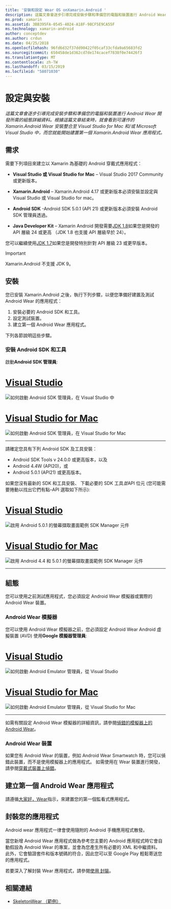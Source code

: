 ```yaml
---
title: '安裝和設定 Wear OS onXamarin.Android '
description: 這篇文章會逐步引導完成安裝步驟和準備您的電腦和裝置進行 Android Wear 開發所需的組態詳細資料。 根據這篇文章結束時，就會看到可運作的 Xamarin.Android Wear 安裝整合至 Visual Studio for Mac 和/或 Microsoft Visual Studio 中，而您就能開始建置第一個 Xamarin.Android Wear 應用程式。
ms.prod: xamarin
ms.assetid: 3BB395FA-0545-4024-A18F-98CF5E9CA55F
ms.technology: xamarin-android
author: conceptdev
ms.author: crdun
ms.date: 04/25/2018
ms.openlocfilehash: 96fd6d32f37dd90422f05caf33cfda9a65683fd2
ms.sourcegitcommit: 650458de1d362cd7de174cacef7838f0e74426f3
ms.translationtype: MT
ms.contentlocale: zh-TW
ms.lasthandoff: 03/15/2019
ms.locfileid: "58071030"
---
```

# <a name="setup-and-installation"></a>設定與安裝

_這篇文章會逐步引導完成安裝步驟和準備您的電腦和裝置進行 Android Wear 開發所需的組態詳細資料。根據這篇文章結束時，就會看到可運作的 Xamarin.Android Wear 安裝整合至 Visual Studio for Mac 和/或 Microsoft Visual Studio 中，而您就能開始建置第一個 Xamarin.Android Wear 應用程式。_

## <a name="requirements"></a>需求

需要下列項目來建立以 Xamarin 為基礎的 Android 穿戴式應用程式：

-   **Visual Studio 或 Visual Studio for Mac** &ndash; Visual Studio 2017 Community 或更新版本。

-   **Xamarin.Android** &ndash; Xamarin.Android 4.17 或更新版本必須安裝並設定與 Visual Studio 或 Visual Studio for mac。

-   **Android SDK** -Android SDK 5.0.1 (API 21) 或更新版本必須安裝 Android SDK 管理員透過。

-   **Java Developer Kit** &ndash; Xamarin Android 開發需要[JDK 1.8](https://www.oracle.com/technetwork/java/javase/downloads/jdk8-downloads-2133151.html)如果您是開發的 API 層級 24 或更高 （JDK 1.8 也支援 API 層級早於 24）。

您可以繼續使用[JDK 1.7](https://www.oracle.com/technetwork/java/javase/downloads/jdk7-downloads-1880260.html)如果您是開發特別針對 API 層級 23 或更早版本。

> [!IMPORTANT]
> Xamarin.Android 不支援 JDK 9。

## <a name="installation"></a>安裝

您已安裝 Xamarin.Android 之後，執行下列步驟，以便您準備好建置及測試 Android Wear 的應用程式： 

1.  安裝必要的 Android SDK 和工具。
2.  設定測試裝置。
3.  建立第一個 Android Wear 應用程式。

下列各節說明這些步驟。


### <a name="install-android-sdk-and-tools"></a>安裝 Android SDK 和工具 

啟動**Android SDK 管理員**: 

# <a name="visual-studiotabwindows"></a>[Visual Studio](#tab/windows)

![如何啟動 Android SDK 管理員，在 Visual Studio 中](installation-images/vs/sdk-menu.png)

# <a name="visual-studio-for-mactabmacos"></a>[Visual Studio for Mac](#tab/macos)

![如何啟動 Android SDK 管理員，在 Visual Studio for Mac](installation-images/xs/sdk-menu.png)

-----


請確定您具有下列 Android SDK 及工具安裝：

* Android SDK Tools v 24.0.0 或更高版本，以及
* Android 4.4W (API20)，或
* Android 5.0.1 (API21) 或更高版本。

如果您沒有最新的 SDK 和工具安裝、 下載必要的 SDK 工具*並*API 位元 (您可能需要捲動以找出它們有點&ndash;API 選取如下所示): 

# <a name="visual-studiotabwindows"></a>[Visual Studio](#tab/windows)

![啟用 Android 5.0.1 的螢幕擷取畫面範例 SDK Manager 元件](installation-images/vs/sdk-select.png)

# <a name="visual-studio-for-mactabmacos"></a>[Visual Studio for Mac](#tab/macos)

![啟用 Android 4.4 和 5.0.1 的螢幕擷取畫面範例 SDK Manager 元件](installation-images/xs/sdk-select.png)

-----


## <a name="configuration"></a>組態

您可以使用之前測試應用程式，您必須設定 Android Wear 模擬器或實際的 Android Wear 裝置。 


### <a name="android-wear-emulator"></a>Android Wear 模擬器

您可以使用 Android Wear 模擬器之前，您必須設定 Android Wear Android 虛擬裝置 (AVD) 使用**Google 模擬器管理員**:

# <a name="visual-studiotabwindows"></a>[Visual Studio](#tab/windows)

![如何啟動 Android Emulator 管理員，從 Visual Studio](installation-images/vs/emulator-menu.png)

# <a name="visual-studio-for-mactabmacos"></a>[Visual Studio for Mac](#tab/macos)

![如何啟動 Android Emulator 管理員，從 Visual Studio for Mac](installation-images/xs/emulator-menu.png)

-----

如需有關設定 Android Wear 模擬器的詳細資訊，請參閱[偵錯的模擬器上的 Android Wear](~/android/wear/deploy-test/debug-on-emulator.md)。


### <a name="android-wear-device"></a>Android Wear 裝置

如果您有 Android Wear 的裝置，例如 Android Wear Smartwatch 時，您可以偵錯此裝置，而不是使用模擬器上的應用程式。 如需使用在 Wear 裝置進行開發，請參閱[穿戴式裝置上偵錯](~/android/wear/deploy-test/debug-on-device.md)。


## <a name="create-your-first-android-wear-app"></a>建立第一個 Android Wear 應用程式

請遵循[大家好，Wear](~/android/wear/get-started/hello-wear.md)指示，來建置您的第一個監看式應用程式。


## <a name="packaging-your-app"></a>封裝您的應用程式

Android wear 應用程式一律會使用隨附的 Android 手機應用程式散發。 

當您新增 Android Wear 應用程式做為參考您主要的 Android 應用程式時它會自動假設為 Android Wear 的專案，並會為您產生所有必要的 XML 和中繼資料。 此外，它會驗證套件和版本號碼的符合，因此您可以至 Google Play 輕鬆寄送您的應用程式。 

若要深入了解封裝 Wear 應用程式，請參閱[使用 封裝](~/android/wear/deploy-test/packaging.md)。


## <a name="related-links"></a>相關連結

- [SkeletonWear （範例）](https://developer.xamarin.com/samples/SkeletonWear/)
